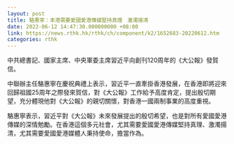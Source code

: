 ```yaml
---
layout: post
title: 駱惠寧：本港需要愛國愛港傳媒堅持真理　激濁揚清
date: 2022-06-12 14:47:30.000000000 +08:00
link: https://news.rthk.hk/rthk/ch/component/k2/1652683-20220612.htm
categories: rthk
---
```


中共總書記、國家主席、中央軍委主席習近平向創刊120周年的《大公報》發賀信。

中聯辦主任駱惠寧在慶祝典禮上表示，習近平一直牽掛香港發展，在香港即將迎來回歸祖國25周年之際發來賀信，對《大公報》工作給予高度肯定，提出殷切期望，充分體現他對《大公報》的親切關懷，對香港一國兩制事業的高度重視。

駱惠寧表示，習近平對《大公報》未來發展提出的殷切希望，也是對所有愛國愛港傳媒的深情勉勵。在香港這個多元社會，尤其需要愛國愛港傳媒堅持真理、激濁揚清，尤其需要愛國愛港媒體人秉持使命，擔當作為。
